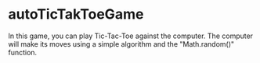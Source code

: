# autoTicTakToeGame
In this game, you can play Tic-Tac-Toe against the computer. The computer will make its moves using a simple algorithm and the "Math.random()" function.
